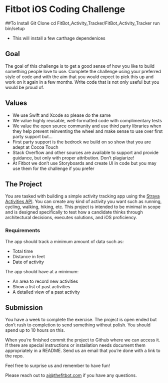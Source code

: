 # Fitbot iOS Coding Challenge

##To Install
Git Clone
cd FitBot_Activity_Tracker/FitBot_Activity_Tracker
run bin/setup
- This will install a few carthage dependenices

## Goal

The goal of this challenge is to get a good sense of how you like to build something people love to use. Complete the challenge using your preferred style of code and with the aim that you would expect to pick this up and work on it again in a few months. Write code that is not only useful but you would be proud of. 

## Values

* We use Swift and Xcode so please do the same
* We value highly reusable, well-formatted code with complimentary tests
* We value the open source community and use third party libraries when they help prevent reinventing the wheel and make sense to use over first party support but...
* First party support is the bedrock we build on so show that you are adept at Cocoa Touch
* Stack Overflow and other sources are available to support and provide guidance, but only with proper attribution. Don’t plagiarize!
* At Fitbot we don’t use Storyboards and create UI in code but you may use them for the challenge if you prefer

## The Project

You are tasked with building a simple activity tracking app using the [Strava Activities API](https://developers.strava.com/docs/reference/#api-Activities). You can create any kind of activity you want such as running, cycling, walking, hiking, etc. This project is intended to be minimal in scope and is designed specifically to test how a candidate thinks through architectural decisions, executes solutions, and iOS proficiency.

### Requirements

The app should track a minimum amount of data such as:
* Total time
* Distance in feet
* Date of activity

The app should have at a minimum:
* An area to record new activities
* Show a list of past activities
* A detailed view of a past activity

## Submission

You have a week to complete the exercise. The project is open ended but don’t rush to completion to send something without polish. You should spend up to 10 hours on this.

When you’re finished commit the project to Github where we can access it. If there are special instructions or installation needs document them appropriately in a README. Send us an email that you’re done with a link to the repo.

Feel free to surprise us and remember to have fun!

Please reach out to aj@thefitbot.com if you have any questions.

